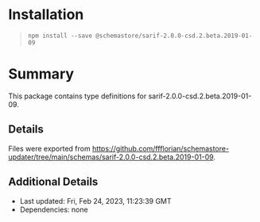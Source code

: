 # Installation
> `npm install --save @schemastore/sarif-2.0.0-csd.2.beta.2019-01-09`

# Summary
This package contains type definitions for sarif-2.0.0-csd.2.beta.2019-01-09.

## Details
Files were exported from https://github.com/ffflorian/schemastore-updater/tree/main/schemas/sarif-2.0.0-csd.2.beta.2019-01-09.

## Additional Details
* Last updated: Fri, Feb 24, 2023, 11:23:39 GMT
* Dependencies: none
